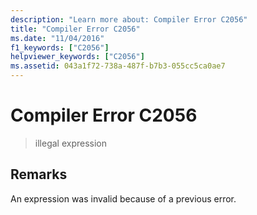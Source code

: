 ```yaml
---
description: "Learn more about: Compiler Error C2056"
title: "Compiler Error C2056"
ms.date: "11/04/2016"
f1_keywords: ["C2056"]
helpviewer_keywords: ["C2056"]
ms.assetid: 043a1f72-738a-487f-b7b3-055cc5ca0ae7
---
```

# Compiler Error C2056

> illegal expression

## Remarks

An expression was invalid because of a previous error.
